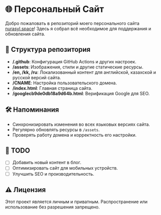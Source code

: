 # 🌐 Персональный Сайт

Добро пожаловать в репозиторий моего персонального сайта [nurasyl.space](https://nurasyl.space)! Здесь я собрал всё необходимое для поддержания и обновления сайта.

## 📁 Структура репозитория

- **/.github**: Конфигурация GitHub Actions и других настроек.
- **/assets**: Изображения, стили и другие статические ресурсы.
- **/en, /kk, /ru**: Локализованный контент для английской, казахской и русской версий сайта.
- **/CNAME**: Настройка пользовательского домена.
- **/index.html**: Главная страница сайта.
- **/googlecb9de0db18a9d64b.html**: Верификация Google для SEO.

## 🛠 Напоминания

- Синхронизировать изменения во всех языковых версиях сайта.
- Регулярно обновлять ресурсы в `/assets`.
- Проверять работу домена и корректность его настройки.

## 📌 TODO

- [ ] Добавить новый контент в блог.
- [ ] Оптимизировать сайт для мобильных устройств.
- [ ] Улучшить SEO и производительность.

## ⚠️ Лицензия

Этот проект является личным и приватным. Распространение или использование без разрешения запрещено.

